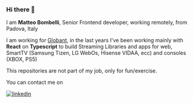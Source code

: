 ### Hi there 👋

I am **Matteo Bombelli**, Senior Frontend developer, working remotely, from Padova, Italy

I am working for [Globant](https://www.globant.com/it), in the last years I've been working mainly with **React** on **Typescript** to build Streaming Libraries and apps for web, SmartTV (Samsung Tizen, LG WebOs, Hisense VIDAA, ecc) and consoles (XBOX, PS5)

This repositories are not part of my job, only for fun/exercise.

You can contact me on

[![linkedin](https://img.shields.io/badge/linkedin-0077B5.svg?style=for-the-badge&logo=linkedin&logoColor=white)](https://www.linkedin.com/in/matteobombellisid)
